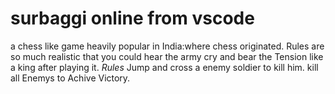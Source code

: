 # surbaggi online from vscode
a chess like game heavily popular in India:where chess originated.
Rules are so much realistic that you could hear the army cry and bear the Tension like a king after playing it.
*Rules*
Jump and cross a enemy soldier to kill him.
kill all Enemys to Achive Victory.
